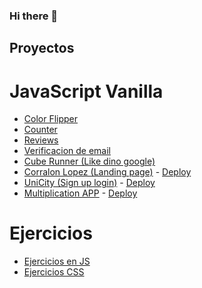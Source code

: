 ### Hi there 👋

<!--
**matiasp10/matiasp10** is a ✨ _special_ ✨ repository because its `README.md` (this file) appears on your GitHub profile.

Here are some ideas to get you started:

- 🔭 I’m currently working on ...
- 🌱 I’m currently learning ...
- 👯 I’m looking to collaborate on ...
- 🤔 I’m looking for help with ...
- 💬 Ask me about ...
- 📫 How to reach me: ...
- 😄 Pronouns: ...
- ⚡ Fun fact: ...
-->

## Proyectos

# JavaScript Vanilla

- [Color Flipper](https://github.com/matiasp10/color-flipper)
- [Counter](https://github.com/matiasp10/counter)
- [Reviews](https://github.com/matiasp10/reviews)
- [Verificacion de email](https://github.com/matiasp10/email-validation-js)
- [Cube Runner (Like dino google)](https://github.com/matiasp10/cube-runner)
- [Corralon Lopez (Landing page)](https://github.com/matiasp10/Corralon-Lopez) - [Deploy](https://matiasp10.github.io/Corralon-Lopez/)
- [UniCity (Sign up login)](https://github.com/matiasp10/Unicity--Sign-up-login-) - [Deploy](https://matiasp10.github.io/Unicity--Sign-up-login-/)
- [Multiplication APP](https://github.com/matiasp10/multiplication-app) - [Deploy](https://matiasp10.github.io/multiplication-app)

# Ejercicios

- [Ejercicios en JS](https://github.com/matiasp10/Ejercicios-JavaScript)
- [Ejercicios CSS](https://github.com/matiasp10/ejercicios-css)
